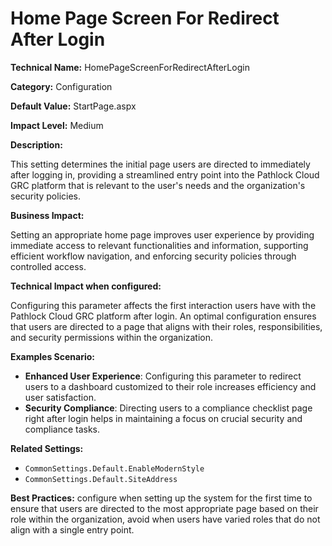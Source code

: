 # Home Page Screen For Redirect After Login

**Technical Name:** HomePageScreenForRedirectAfterLogin

**Category:** Configuration

**Default Value:** StartPage.aspx

**Impact Level:** Medium

**Description:**

This setting determines the initial page users are directed to immediately after logging in, providing a streamlined entry point into the Pathlock Cloud GRC platform that is relevant to the user's needs and the organization's security policies.

**Business Impact:**

Setting an appropriate home page improves user experience by providing immediate access to relevant functionalities and information, supporting efficient workflow navigation, and enforcing security policies through controlled access.

**Technical Impact when configured:**

Configuring this parameter affects the first interaction users have with the Pathlock Cloud GRC platform after login. An optimal configuration ensures that users are directed to a page that aligns with their roles, responsibilities, and security permissions within the organization.

**Examples Scenario:**

- **Enhanced User Experience**: Configuring this parameter to redirect users to a dashboard customized to their role increases efficiency and user satisfaction.
- **Security Compliance**: Directing users to a compliance checklist page right after login helps in maintaining a focus on crucial security and compliance tasks.

**Related Settings:** 

- `CommonSettings.Default.EnableModernStyle`
- `CommonSettings.Default.SiteAddress`

**Best Practices:** configure when setting up the system for the first time to ensure that users are directed to the most appropriate page based on their role within the organization, avoid when users have varied roles that do not align with a single entry point.